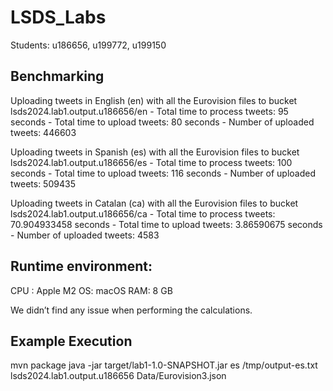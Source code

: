 # LSDS_Labs
Students: u186656, u199772, u199150


 ## Benchmarking

 Uploading tweets in English (en) with all the Eurovision files to bucket  lsds2024.lab1.output.u186656/en
    - Total time to process tweets: 95 seconds
    - Total time to upload tweets: 80 seconds
    - Number of uploaded tweets: 446603

 Uploading tweets in Spanish (es) with all the Eurovision files to bucket  lsds2024.lab1.output.u186656/es
    - Total time to process tweets: 100 seconds
    - Total time to upload tweets: 116 seconds
    - Number of uploaded tweets: 509435

 Uploading tweets in Catalan (ca) with all the Eurovision files to bucket  lsds2024.lab1.output.u186656/ca
    - Total time to process tweets: 70.904933458 seconds
    - Total time to upload tweets: 3.86590675 seconds
    - Number of uploaded tweets: 4583

## Runtime environment: 
CPU : Apple M2
OS: macOS
RAM: 8 GB

We didn’t find any issue when performing the calculations.  

## Example Execution 

mvn package
java -jar target/lab1-1.0-SNAPSHOT.jar es  /tmp/output-es.txt lsds2024.lab1.output.u186656 Data/Eurovision3.json
